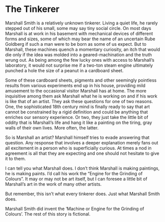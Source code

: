 The Tinkerer
============

Marshall Smith is a relatively unknown tinkerer. Living a quiet life, he rarely stepped out of his small, some may say tiny social circle. On most days Marshall is at work in his basement with mechanical devices of different forms and sizes, some of which may bear the name of an uncertain Rube Goldberg if such a man were to be born as some of us expect. But to Marshall, these machines quench a momentary curiosity, an itch that would die only if the idea was molded into a geared-machination and the truth wrung out. As being among the few lucky ones with access to Marshall’s laboratory, it would not surprise me if a two-ton steam engine ultimately punched a hole the size of a peanut in a cardboard sheet.

Some of these cardboard sheets, pigments and other seemingly pointless results from various experiments end up in his house, providing mild amusement to the occasional visitor Marshall has at home. The more inquisitive among them ask Marshall what he is working on and if his work is like that of an artist. They ask these questions for one of two reasons. One, the sophisticated 18th century mind is finally ready to say that art cannot be constrained by a rigid definition and could be anything that enriches our sensory experience. Or two, they just take the little bit of oddity that is Marshall’s life and hang it like a painting on the tiring, gray walls of their own lives. More often, the latter.

So is Marshall an artist? Marshall himself tries to evade answering that question. Any response that involves a deeper explanation merely fans out all excitement in a person who is superficially curious. At times a nod in agreement is all that they are expecting and one should not hesitate to give it to them.

I can tell you what Marshall does. I don’t think Marshall is making paintings, he is making paints. I’d call his work the “Engine for the Grinding of Colours”. It may or may not be art itself, but I can foresee a little bit of Marshall’s art in the work of many other artists.

But remember, this isn’t what every tinkerer does. Just what Marshall Smith does.

Marshall Smith did invent the ‘Machine or Engine for the Grinding of Colours’. The rest of this story is fictional.
